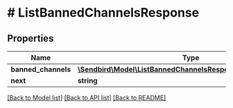 # # ListBannedChannelsResponse

## Properties

Name | Type | Description | Notes
------------ | ------------- | ------------- | -------------
**banned_channels** | [**\Sendbird\Model\ListBannedChannelsResponseBannedChannels[]**](ListBannedChannelsResponseBannedChannels.md) |  | [optional]
**next** | **string** |  | [optional]

[[Back to Model list]](../../README.md#models) [[Back to API list]](../../README.md#endpoints) [[Back to README]](../../README.md)
